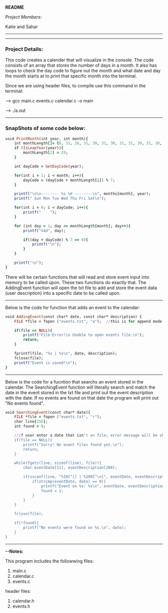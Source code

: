 **README**

_Project Members:_

Katie and Sahar

---
---
### Project Details:
This code creates a calender that will visualize in the console. The code consists of an array that stores the number of days in a month. It also has loops to check the day code to figure out the month and what date and day the month starts at to print that specific month into the terminal. 

Since we are using header files, to compile use this command in the terminal:

--> gcc main.c events.c calendar.c -o main

--> ./a.out

---
### SnapShots of some code below:

```ruby
void PrintMonth(int year, int month){
    int monthLength[]= {0, 31, 28, 31, 30, 31, 30, 31, 31, 30, 31, 30, 31};
    if (IsLeapYear(year)){
        monthLength[2] = 29;
    }

    int dayCode = GetDayCode(year);

    for(int i = 1; i < month; i++){
        dayCode = (dayCode + monthLength[i]) % 7;
    }

    printf("\n\n-------- %s %d --------\n", months[month], year);
    printf(" Sun Mon Tue Wed Thu Fri Sat\n");

    for(int i = 0; i < dayCode; i++){
        printf("    ");
    }

    for (int day = 1; day <= monthLength[month]; day++){
        printf("%4d", day);

        if((day + dayCode) % 7 == 0){
            printf("\n");
        }
    }

    printf("\n");
}
```

There will be certain functions that will read and store event input into memory to be called upon. These two functions do exactly that. The AddingEvent function will open the txt file to add and store the event data (user description) into a specific date to be called upon. 

---

Below is the code for function that adds an event to the calendar:
```ruby
void AddingEvent(const char* date, const char* description) {
    FILE *file = fopen ("events.txt", "a");  //this is for append mode

    if(file == NULL){
        printf("File-Error!\n Unable to open events file.\n");
        return;
    }

    fprintf(file, "%s | %s\n", date, description);
    fclose(file);
    printf("Event is saved!\n");
}
```

---
Below is the code for a fucntion that searchs an event stored in the calendar. The SearchingEvent function will literally search and match the date in the event stored in the txt file and print out the event description with the date. If no events are found on that date the program will print out "No events found".
```ruby
void SearchingEvent(const char* date){
    FILE *file = fopen ("events.txt", "r");
    char line[256];
    int found = 0;

    //if user enter a date that isn't on file; error message will be shown 
    if(file == NULL){
        printf("Sorry! No event files found yet.\n");
        return;
    }

    while(fgets(line, sizeof(line), file)){
        char eventDate[11], eventDescription[200];

        if(sscanf(line, "%10[^|] | %199[^\n]", eventDate, eventDescription) == 2){
            if(strcmp(eventDate, date) == 0){
                printf("Event on %s: %s\n", eventDate, eventDescription);
                found = 1;
            }
        }
    }

    fclose(file);

    if(!found){
        printf("No events were found on %s.\n", date);
    }
}
```
---

**--Notes:**

This program includes the followwing files:
1. main.c
2. calendar.c
3. events.c

header files:
1. calendar.h
2. events.h

